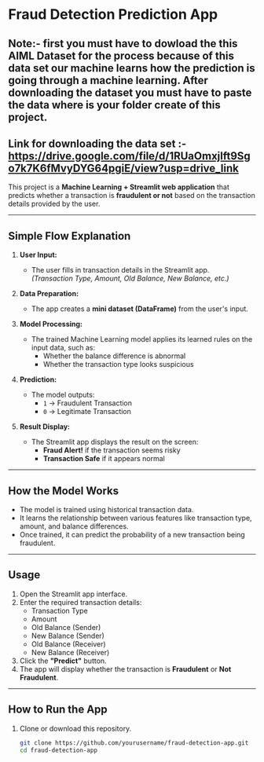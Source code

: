 # Fraud Detection Prediction App


## Note:- first you must have to dowload the this AIML Dataset for the process because of this data set our machine learns how the prediction is going through a  machine learning. After downloading the dataset you must have to paste the data where is your folder create of this project.
## Link for downloading the data set :- https://drive.google.com/file/d/1RUaOmxjlft9Sgo7k7K6fMvyDYG64pgiE/view?usp=drive_link


This project is a **Machine Learning + Streamlit web application** that predicts whether a transaction is **fraudulent or not** based on the transaction details provided by the user.

---

## Simple Flow Explanation

1. **User Input:**
   - The user fills in transaction details in the Streamlit app.  
     *(Transaction Type, Amount, Old Balance, New Balance, etc.)*

2. **Data Preparation:**
   - The app creates a **mini dataset (DataFrame)** from the user's input.

3. **Model Processing:**
   - The trained Machine Learning model applies its learned rules on the input data, such as:
     - Whether the balance difference is abnormal  
     - Whether the transaction type looks suspicious  

4. **Prediction:**
   - The model outputs:
     - `1` → Fraudulent Transaction  
     - `0` → Legitimate Transaction  

5. **Result Display:**
   - The Streamlit app displays the result on the screen:
     - **Fraud Alert!** if the transaction seems risky  
     - **Transaction Safe** if it appears normal  

---

## How the Model Works

- The model is trained using historical transaction data.
- It learns the relationship between various features like transaction type, amount, and balance differences.
- Once trained, it can predict the probability of a new transaction being fraudulent.

---

## Usage

1. Open the Streamlit app interface.
2. Enter the required transaction details:
   - Transaction Type  
   - Amount  
   - Old Balance (Sender)  
   - New Balance (Sender)  
   - Old Balance (Receiver)  
   - New Balance (Receiver)
3. Click the **"Predict"** button.
4. The app will display whether the transaction is **Fraudulent** or **Not Fraudulent**.

---

## How to Run the App

1. Clone or download this repository.  
   ```bash
   git clone https://github.com/yourusername/fraud-detection-app.git
   cd fraud-detection-app
